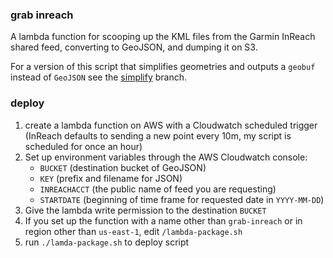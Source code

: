 ### grab inreach

A lambda function for scooping up the KML files from the Garmin InReach shared feed, converting to GeoJSON, and dumping it on S3.

For a version of this script that simplifies geometries and outputs a `geobuf` instead of `GeoJSON` see the [simplify](https://github.com/camilleanne/grab-inreach/tree/simplify) branch.

### deploy

1. create a lambda function on AWS with a Cloudwatch scheduled trigger (InReach defaults to sending a new point every 10m, my script is scheduled for once an hour)
2. Set up environment variables through the AWS Cloudwatch console:
	* `BUCKET` (destination bucket of GeoJSON)
	* `KEY` (prefix and filename for JSON)
	* `INREACHACCT` (the public name of feed you are requesting)
	* `STARTDATE` (beginning of time frame for requested date in `YYYY-MM-DD`)
3. Give the lambda write permission to the destination `BUCKET`
4. If you set up the function with a name other than `grab-inreach` or in region other than `us-east-1`, edit `/lambda-package.sh`
5. run `./lamda-package.sh` to deploy script
